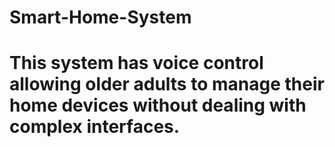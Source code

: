 # Smart-Home-System
# This system has voice control allowing older adults to manage their home devices without dealing with complex interfaces.
